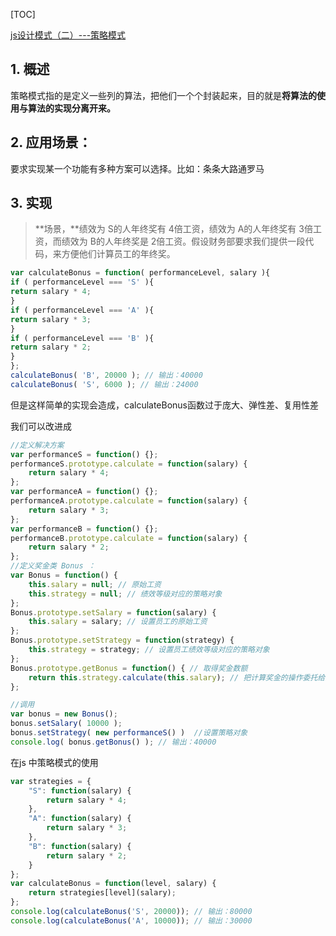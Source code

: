 [TOC]

[js设计模式（二）---策略模式](https://www.cnblogs.com/web-Rain/p/7803408.html)

## 1. 概述 ##

策略模式指的是定义一些列的算法，把他们一个个封装起来，目的就是**将算法的使用与算法的实现分离开来。**

## 2. 应用场景： ##

要求实现某一个功能有多种方案可以选择。比如：条条大路通罗马

## 3. 实现 ##

>  **场景，**绩效为 S的人年终奖有 4倍工资，绩效为 A的人年终奖有 3倍工资，而绩效为 B的人年终奖是 2倍工资。假设财务部要求我们提供一段代码，来方便他们计算员工的年终奖。

```js
var calculateBonus = function( performanceLevel, salary ){
if ( performanceLevel === 'S' ){
return salary * 4;
}
if ( performanceLevel === 'A' ){
return salary * 3;
}
if ( performanceLevel === 'B' ){
return salary * 2;
}
};
calculateBonus( 'B', 20000 ); // 输出：40000
calculateBonus( 'S', 6000 ); // 输出：24000
```

但是这样简单的实现会造成，calculateBonus函数过于庞大、弹性差、复用性差

我们可以改进成

```js
//定义解决方案
var performanceS = function() {};
performanceS.prototype.calculate = function(salary) {
    return salary * 4;
};
var performanceA = function() {};
performanceA.prototype.calculate = function(salary) {
    return salary * 3;
};
var performanceB = function() {};
performanceB.prototype.calculate = function(salary) {
    return salary * 2;
};
//定义奖金类 Bonus ：
var Bonus = function() {
    this.salary = null; // 原始工资
    this.strategy = null; // 绩效等级对应的策略对象
};
Bonus.prototype.setSalary = function(salary) {
    this.salary = salary; // 设置员工的原始工资
};
Bonus.prototype.setStrategy = function(strategy) {
    this.strategy = strategy; // 设置员工绩效等级对应的策略对象
};
Bonus.prototype.getBonus = function() { // 取得奖金数额
    return this.strategy.calculate(this.salary); // 把计算奖金的操作委托给对应的策略对象
};

//调用
var bonus = new Bonus();
bonus.setSalary( 10000 );
bonus.setStrategy( new performanceS() )  //设置策略对象
console.log( bonus.getBonus() ); // 输出：40000
```

在js 中策略模式的使用

```js
var strategies = {
    "S": function(salary) {
        return salary * 4;
    },
    "A": function(salary) {
        return salary * 3;
    },
    "B": function(salary) {
        return salary * 2;
    }
};
var calculateBonus = function(level, salary) {
    return strategies[level](salary);
};
console.log(calculateBonus('S', 20000)); // 输出：80000
console.log(calculateBonus('A', 10000)); // 输出：30000
```